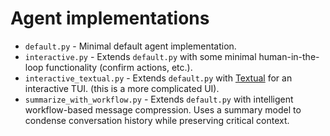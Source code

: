 # Agent implementations

* `default.py` - Minimal default agent implementation.
* `interactive.py` - Extends `default.py` with some minimal human-in-the-loop functionality (confirm actions, etc.).
* `interactive_textual.py` - Extends `default.py` with [Textual](https://textual.textualize.io/) for an interactive TUI.
   (this is a more complicated UI).
* `summarize_with_workflow.py` - Extends `default.py` with intelligent workflow-based message compression.
   Uses a summary model to condense conversation history while preserving critical context.